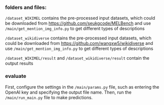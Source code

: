 ### folders and files:
`/dataset_WIKIMEL` contains the pre-processed input datasets, which could be downloaded from https://github.com/seukgcode/MELBench and use `/main/get_mention_img_info.py` to get different types of descriptions

`/dataset_wikidiverse` contains the pre-processed input datasets, which could be downloaded from https://github.com/wangxw5/wikidiverse and use `/main/get_mention_img_info.py` to get different types of descriptions

`/dataset_WIKIMEL/result` and `/dataset_wikidiverse/result` contain the output results


### evaluate
First, configure the settings in the `/main/params.py` file, such as entering the OpenAI key and specifying the output file name. 
Then, run the `/main/run_main.py` file to make predictions.


